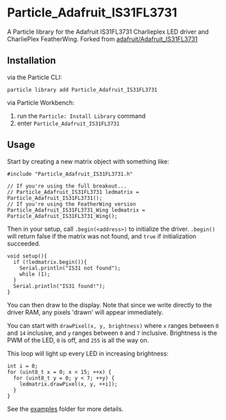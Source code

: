 # Particle_Adafruit_IS31FL3731

A Particle library for the Adafruit IS31FL3731 Charlieplex LED driver and CharliePlex FeatherWing. Forked from [adafruit/Adafruit_IS31FL3731](https://github.com/adafruit/Adafruit_IS31FL3731)


## Installation

via the Particle CLI:

```
particle library add Particle_Adafruit_IS31FL3731
```

via Particle Workbench:

1. run the `Particle: Install Library` command
2. enter `Particle_Adafruit_IS31FL3731`


## Usage

Start by creating a new matrix object with something like:

```
#include "Particle_Adafruit_IS31FL3731.h"

// If you're using the full breakout...
// Particle_Adafruit_IS31FL3731 ledmatrix = Particle_Adafruit_IS31FL3731();
// If you're using the FeatherWing version
Particle_Adafruit_IS31FL3731_Wing ledmatrix = Particle_Adafruit_IS31FL3731_Wing();
```

Then in your setup, call `.begin(<address>)` to initialize the driver. `.begin()` will return false if the matrix was not found, and `true`  if initialization succeeded.

```
void setup(){
  if (!ledmatrix.begin()){
    Serial.println("IS31 not found");
    while (1);
  }
  Serial.println("IS31 found!");
}
```

You can then draw to the display. Note that since we write directly to the driver RAM, any pixels 'drawn' will appear immediately.

You can start with `drawPixel(x, y, brightness)` where `x` ranges between `0` and `14` inclusive, and `y` ranges between `0` and `7` inclusive. Brightness is the PWM of the LED, `0` is off, and `255` is all the way on.

This loop will light up every LED in increasing brightness:

```
int i = 0;
for (uint8_t x = 0; x < 15; ++x) {
  for (uint8_t y = 0; y < 7; ++y) {
    ledmatrix.drawPixel(x, y, ++i]);
  }
}
```

See the [examples](examples) folder for more details.
